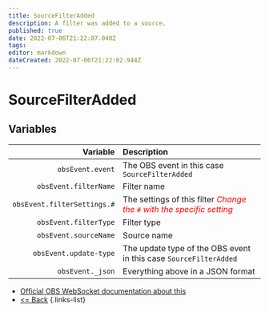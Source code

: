 ```yaml
---
title: SourceFilterAdded
description: A filter was added to a source.
published: true
date: 2022-07-06T21:22:07.040Z
tags:
editor: markdown
dateCreated: 2022-07-06T21:22:02.944Z
---
```


# SourceFilterAdded

## Variables

|                    Variable | Description                                                                                            |
| ---------------------------:|:------------------------------------------------------------------------------------------------------ |
|            `obsEvent.event` | The OBS event in this case `SourceFilterAdded`                                                         |
|       `obsEvent.filterName` | Filter name                                                                                            |
| `obsEvent.filterSettings.#` | The settings of this filter  <span style="color:red">*Change the `#` with the specific setting*</span> |
|       `obsEvent.filterType` | Filter type                                                                                            |
|       `obsEvent.sourceName` | Source name                                                                                            |
|      `obsEvent.update-type` | The update type of the OBS event in this case `SourceFilterAdded`                                      |
|            `obsEvent._json` | Everything above in a JSON format                                                                      |

* [Official OBS WebSocket documentation about this](https://github.com/obsproject/obs-websocket/blob/4.x-current/docs/generated/protocol.md#sourcefilteradded)
* [<= Back](/en/Integrations/OBS/Events)
{.links-list}